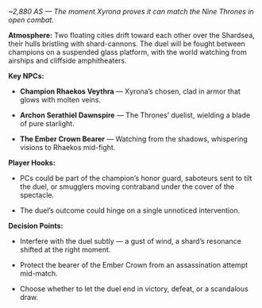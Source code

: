 _~2,880 AS — The moment Xyrona proves it can match the Nine Thrones in open combat._

**Atmosphere:** Two floating cities drift toward each other over the Shardsea, their hulls bristling with shard-cannons. The duel will be fought between champions on a suspended glass platform, with the world watching from airships and cliffside amphitheaters.

**Key NPCs:**

- **Champion Rhaekos Veythra** — Xyrona’s chosen, clad in armor that glows with molten veins.
    
- **Archon Serathiel Dawnspire** — The Thrones’ duelist, wielding a blade of pure starlight.
    
- **The Ember Crown Bearer** — Watching from the shadows, whispering visions to Rhaekos mid-fight.
    

**Player Hooks:**

- PCs could be part of the champion’s honor guard, saboteurs sent to tilt the duel, or smugglers moving contraband under the cover of the spectacle.
    
- The duel’s outcome could hinge on a single unnoticed intervention.
    

**Decision Points:**

- Interfere with the duel subtly — a gust of wind, a shard’s resonance shifted at the right moment.
    
- Protect the bearer of the Ember Crown from an assassination attempt mid-match.
    
- Choose whether to let the duel end in victory, defeat, or a scandalous draw.